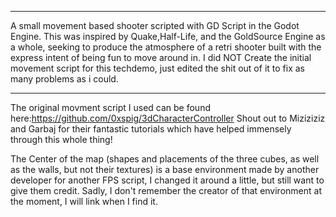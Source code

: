 
______________________________________________________________________________________________________________________

A small movement based shooter scripted with GD Script in the Godot Engine. 
This was inspired by Quake,Half-Life, and the GoldSource Engine as a whole, seeking to produce the atmosphere of a retri shooter built with the express intent of being fun to move around in. I did NOT Create the initial movement script for this techdemo, just edited the shit out of it to fix as many problems as i could. 

______________________________________________________________________________________________________________________
The original movment script I used can be found here:https://github.com/0xspig/3dCharacterController
Shout out to Miziziziz and Garbaj for their fantastic tutorials which have helped immensely through this whole thing!

The Center of the map (shapes and placements of the three cubes, as well as the walls, but not their textures) is a base environment made by another developer for another FPS script, I changed it around a little, but still want to give them credit. Sadly, I don't remember the creator of that environment at the moment, I will link when I find it.
